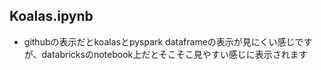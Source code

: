 ## Koalas.ipynb
- githubの表示だとkoalasとpyspark dataframeの表示が見にくい感じですが、databricksのnotebook上だとそこそこ見やすい感じに表示されます

